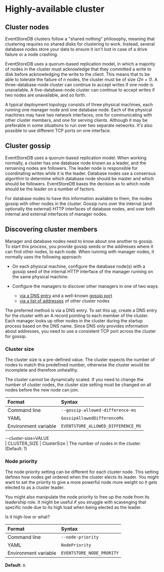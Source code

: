 # Highly-available cluster

## Cluster nodes

EventStoreDB clusters follow a "shared nothing" philosophy, meaning that clustering requires no shared disks for clustering to work. Instead, several database nodes store your data to ensure it isn't lost in case of a drive failure or a node crashing.

EventStoreDB uses a quorum-based replication model, in which a majority of nodes in the cluster must acknowledge that they committed a write to disk before acknowledging the write to the client. This means that to be able to tolerate the failure of _n_ nodes, the cluster must be of size _(2n + 1)_. A three-database-node cluster can continue to accept writes if one node is unavailable. A five-database-node cluster can continue to accept writes if two nodes are unavailable, and so forth.

A typical deployment topology consists of three physical machines, each running one manager node and one database node. Each of the physical machines may have two network interfaces, one for communicating with other cluster members, and one for serving clients. Although it may be preferable in some situations to run over two separate networks. It's also possible to use different TCP ports on one interface.

## Cluster gossip

EventStoreDB uses a quorum-based replication model. When working normally, a cluster has one database node known as a leader, and the remaining nodes are followers. The leader node is responsible for coordinating writes while it is the leader. Database nodes use a consensus algorithm to determine which database node should be master and which should be followers. EventStoreDB bases the decision as to which node should be the leader on a number of factors.

For database nodes to have this information available to them, the nodes gossip with other nodes in the cluster. Gossip runs over the internal (and optionally the external) HTTP interfaces of database nodes, and over both internal and external interfaces of manager nodes.

## Discovering cluster members

Manager and database nodes need to know about one another to gossip. To start this process, you provide gossip seeds or the addresses where it can find other nodes, to each node. When running with manager nodes, it normally uses the following approach:

-   On each physical machine, configure the database node(s) with a gossip seed of the internal HTTP interface of the manager running on the same physical machine.

-   Configure the managers to discover other managers in one of two ways:
    -   [via a DNS entry](./gossip.md#using-dns) and a well-known [gossip port](./gossip.md#gossip-port)
    -   [via a list of addresses](./gossip.md#using-ip-addresses) of other cluster nodes

The preferred method is via a DNS entry. To set this up, create a DNS entry for the cluster with an A record pointing to each member of the cluster. Each manager looks up other nodes in the cluster during the startup process based on the DNS name. Since DNS only provides information about addresses, you need to use a consistent TCP port across the cluster for gossip.

<!-- TODO: Should this be more practical? -->

### Cluster size

The cluster size is a pre-defined value. The cluster expects the number of nodes to match this predefined number, otherwise the cluster would be incomplete and therefore unhealthy.

The cluster cannot be dynamically scaled. If you need to change the number of cluster nodes, the cluster size setting must be changed on all nodes before the new node can join.

| Format               | Syntax |
| :------------------- | :----- |
| Command line         | `--gossip-allowed-difference-ms` |
| YAML                 | `GossipAllowedDifferenceMs` |
| Environment variable | `EVENTSTORE_ALLOWED_DIFFERENCE_MS` |

--cluster-size=VALUE<br/> | CLUSTER_SIZE | ClusterSize | The number of nodes in the cluster. (Default: 1)

### Node priority

The node priority setting can be different for each cluster node. This setting defines how nodes get ordered when the cluster elects its leader. You might want to set the priority to give a more powerful node more weight so it gets elected to as a cluster leader.

You might also manipulate the node priority to free up the node from its leadership role. It might be useful if you struggle with scavenging that specific node due to its high load when being elected as the leader. 

Is it high-low or what?

| Format               | Syntax |
| :------------------- | :----- |
| Command line         | `--node-priority` |
| YAML                 | `NodePriority` |
| Environment variable | `EVENTSTORE_NODE_PRORITY` |

**Default**: `0`.


